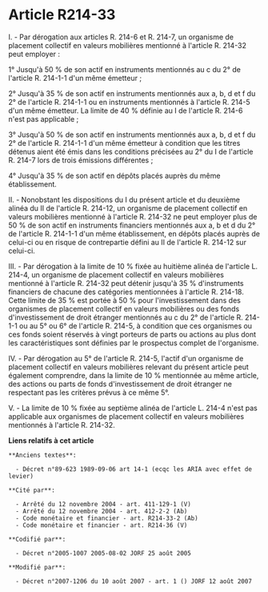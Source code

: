 # Article R214-33

I. - Par dérogation aux articles R. 214-6 et R. 214-7, un organisme de placement collectif en valeurs mobilières mentionné à
l'article R. 214-32 peut employer :

1° Jusqu'à 50 % de son actif en instruments mentionnés au c du 2° de l'article R. 214-1-1 d'un même émetteur ;

2° Jusqu'à 35 % de son actif en instruments mentionnés aux a, b, d et f du 2° de l'article R. 214-1-1 ou en instruments
mentionnés à l'article R. 214-5 d'un même émetteur. La limite de 40 % définie au I de l'article R. 214-6 n'est pas
applicable ;

3° Jusqu'à 50 % de son actif en instruments mentionnés aux a, b, d et f du 2° de l'article R. 214-1-1 d'un même émetteur à
condition que les titres détenus aient été émis dans les conditions précisées au 2° du I de l'article R. 214-7 lors de trois
émissions différentes ;

4° Jusqu'à 35 % de son actif en dépôts placés auprès du même établissement.

II. - Nonobstant les dispositions du I du présent article et du deuxième alinéa du II de l'article R. 214-12, un organisme de
placement collectif en valeurs mobilières mentionné à l'article R. 214-32 ne peut employer plus de 50 % de son actif en
instruments financiers mentionnés aux a, b et d du 2° de l'article R. 214-1-1 d'un même établissement, en dépôts placés
auprès de celui-ci ou en risque de contrepartie défini au II de l'article R. 214-12 sur celui-ci.

III. - Par dérogation à la limite de 10 % fixée au huitième alinéa de l'article L. 214-4, un organisme de placement collectif
en valeurs mobilières mentionné à l'article R. 214-32 peut détenir jusqu'à 35 % d'instruments financiers de chacune des
catégories mentionnées à l'article R. 214-18. Cette limite de 35 % est portée à 50 % pour l'investissement dans des
organismes de placement collectif en valeurs mobilières ou des fonds d'investissement de droit étranger mentionnés au c du 2°
de l'article R. 214-1-1 ou au 5° ou 6° de l'article R. 214-5, à condition que ces organismes ou ces fonds soient réservés à
vingt porteurs de parts ou actions au plus dont les caractéristiques sont définies par le prospectus complet de l'organisme.

IV. - Par dérogation au 5° de l'article R. 214-5, l'actif d'un organisme de placement collectif en valeurs mobilières
relevant du présent article peut également comprendre, dans la limite de 10 % mentionnée au même article, des actions ou
parts de fonds d'investissement de droit étranger ne respectant pas les critères prévus à ce même 5°.

V. - La limite de 10 % fixée au septième alinéa de l'article L. 214-4 n'est pas applicable aux organismes de placement
collectif en valeurs mobilières mentionnés à l'article R. 214-32.

**Liens relatifs à cet article**

	**Anciens textes**:

	  - Décret n°89-623 1989-09-06 art 14-1 (ecqc les ARIA avec effet de levier)

	**Cité par**:

	  - Arrêté du 12 novembre 2004 - art. 411-129-1 (V)
	  - Arrêté du 12 novembre 2004 - art. 412-2-2 (Ab)
	  - Code monétaire et financier - art. R214-33-2 (Ab)
	  - Code monétaire et financier - art. R214-36 (V)

	**Codifié par**:

	  - Décret n°2005-1007 2005-08-02 JORF 25 août 2005

	**Modifié par**:

	  - Décret n°2007-1206 du 10 août 2007 - art. 1 () JORF 12 août 2007
